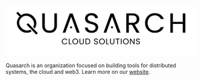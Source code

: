 ![Quasarch logo](profile/logo.png)

Quasarch is an organization focused on building tools for distributed systems, the cloud and web3. Learn more on our [website](http://www.quasarch.cloud).
